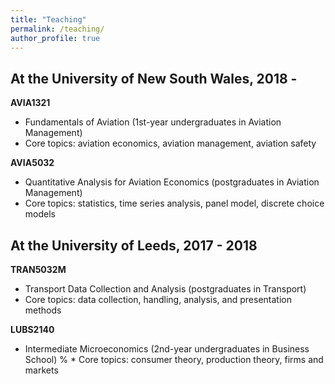 ```yaml
---
title: "Teaching"
permalink: /teaching/
author_profile: true
---
```


At the University of New South Wales, 2018 -
--------
**AVIA1321**
* Fundamentals of Aviation (1st-year undergraduates in Aviation Management) 
* Core topics: aviation economics, aviation management, aviation safety

**AVIA5032**
* Quantitative Analysis for Aviation Economics (postgraduates in Aviation Management)
* Core topics: statistics, time series analysis, panel model, discrete choice models

At the University of Leeds, 2017 - 2018
--------
**TRAN5032M**
* Transport Data Collection and Analysis (postgraduates in Transport) 
* Core topics: data collection, handling, analysis, and presentation methods

**LUBS2140**
* Intermediate Microeconomics (2nd-year undergraduates in Business School) 
% * Core topics: consumer theory, production theory, firms and markets


